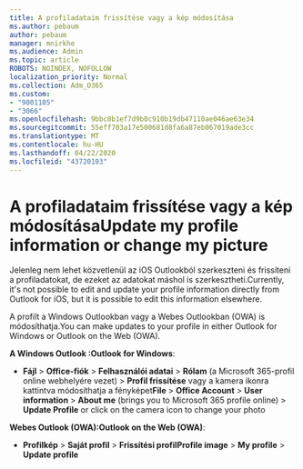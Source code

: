 ```yaml
---
title: A profiladataim frissítése vagy a kép módosítása
ms.author: pebaum
author: pebaum
manager: mnirkhe
ms.audience: Admin
ms.topic: article
ROBOTS: NOINDEX, NOFOLLOW
localization_priority: Normal
ms.collection: Adm_O365
ms.custom:
- "9001105"
- "3066"
ms.openlocfilehash: 9bbc8b1ef7d9b0c910b19db47110ae046ae63e34
ms.sourcegitcommit: 55eff703a17e500681d8fa6a87eb067019ade3cc
ms.translationtype: MT
ms.contentlocale: hu-HU
ms.lasthandoff: 04/22/2020
ms.locfileid: "43720103"
---
```

# <a name="update-my-profile-information-or-change-my-picture"></a><span data-ttu-id="aebe3-102">A profiladataim frissítése vagy a kép módosítása</span><span class="sxs-lookup"><span data-stu-id="aebe3-102">Update my profile information or change my picture</span></span>

<span data-ttu-id="aebe3-103">Jelenleg nem lehet közvetlenül az iOS Outlookból szerkeszteni és frissíteni a profiladatokat, de ezeket az adatokat máshol is szerkesztheti.</span><span class="sxs-lookup"><span data-stu-id="aebe3-103">Currently, it's not possible to edit and update your profile information directly from Outlook for iOS, but it is possible to edit this information elsewhere.</span></span> 

<span data-ttu-id="aebe3-104">A profilt a Windows Outlookban vagy a Webes Outlookban (OWA) is módosíthatja.</span><span class="sxs-lookup"><span data-stu-id="aebe3-104">You can make updates to your profile in either Outlook for Windows or Outlook on the Web (OWA).</span></span> 

<span data-ttu-id="aebe3-105">**A Windows Outlook :**</span><span class="sxs-lookup"><span data-stu-id="aebe3-105">**Outlook for Windows**:</span></span> 

- <span data-ttu-id="aebe3-106">**Fájl** > **Office-fiók** > **Felhasználói adatai** > **Rólam** (a Microsoft 365-profil online webhelyére vezet) > **Profil frissítése** vagy a kamera ikonra kattintva módosíthatja a fényképet</span><span class="sxs-lookup"><span data-stu-id="aebe3-106">**File** > **Office Account** > **User information** > **About me** (brings you to Microsoft 365 profile online) > **Update Profile** or click on the camera icon to change your photo</span></span>  
  
<span data-ttu-id="aebe3-107">**Webes Outlook (OWA):**</span><span class="sxs-lookup"><span data-stu-id="aebe3-107">**Outlook on the Web (OWA)**:</span></span> 

- <span data-ttu-id="aebe3-108">**Profilkép** > **Saját profil** > **Frissítési profil**</span><span class="sxs-lookup"><span data-stu-id="aebe3-108">**Profile image** > **My profile** > **Update profile**</span></span>
